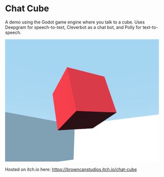 # Chat Cube

A demo using the Godot game engine where you talk to a cube. Uses Deepgram for speech-to-text, Cleverbot as a chat bot, and Polly for text-to-speech.

<p align="center">
  <img src="./READMEAssets/chatcubeitchcover.png" alt="A picture of Chat Cube."/>
</p>

Hosted on itch.io here: https://browncanstudios.itch.io/chat-cube
